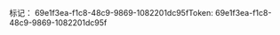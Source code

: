 <span data-ttu-id="f8736-101">标记： 69e1f3ea-f1c8-48c9-9869-1082201dc95f</span><span class="sxs-lookup"><span data-stu-id="f8736-101">Token: 69e1f3ea-f1c8-48c9-9869-1082201dc95f</span></span>